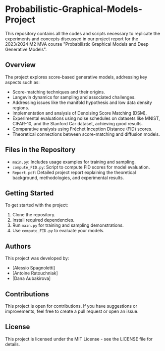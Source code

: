 # Probabilistic-Graphical-Models-Project

This repository contains all the codes and scripts necessary to replicate the experiments and concepts discussed in our project report for the 2023/2024 M2 MVA course "Probabilistic Graphical Models and Deep Generative Models".

## Overview
The project explores score-based generative models, addressing key aspects such as:
- Score-matching techniques and their origins.
- Langevin dynamics for sampling and associated challenges.
- Addressing issues like the manifold hypothesis and low data density regions.
- Implementation and analysis of Denoising Score Matching (DSM).
- Experimental evaluations using noise schedules on datasets like MNIST, CIFAR-10, and the Stanford Car dataset, achieving good results.
- Comparative analysis using Fréchet Inception Distance (FID) scores.
- Theoretical connections between score-matching and diffusion models.

## Files in the Repository
- `main.py`: Includes usage examples for training and sampling.
- `compute_FID.py`: Script to compute FID scores for model evaluation.
- `Report.pdf`: Detailed project report explaining the theoretical background, methodologies, and experimental results.

## Getting Started
To get started with the project:
1. Clone the repository.
2. Install required dependencies.
3. Run `main.py` for training and sampling demonstrations.
4. Use `compute_FID.py` to evaluate your models.

## Authors
This project was developed by:
- [Alessio Spagnoletti]
- [Antoine Ratouchniak]
- [Dana Aubakirova]

## Contributions
This project is open for contributions. If you have suggestions or improvements, feel free to create a pull request or open an issue.

## License
This project is licensed under the MIT License - see the LICENSE file for details.


